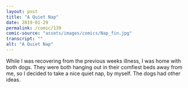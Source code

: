 ```yaml
---
layout: post
title: "A Quiet Nap"
date: 2019-01-29
permalink: /comic/139
comic-source: "assets/images/comics/Nap_fin.jpg"
transcript: ""
alt: "A Quiet Nap"
---
```


While I was recovering from the previous weeks illness, I was home with both dogs. They were both hanging out in their comfiest beds away from me, so I decided to take a nice quiet nap, by myself.  The dogs had other ideas.
